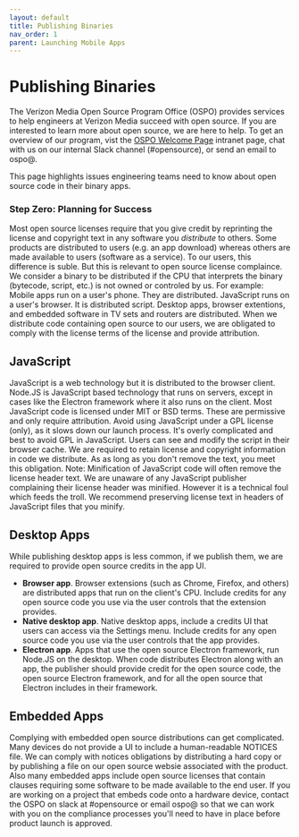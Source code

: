 ```yaml
---
layout: default
title: Publishing Binaries
nav_order: 1
parent: Launching Mobile Apps
---
```


# Publishing Binaries 

The Verizon Media Open Source Program Office (OSPO) provides services to help engineers at Verizon Media succeed with open source. If you are interested to learn more about open source, we are here to help. To get an overview of our program, vist the [OSPO Welcome Page](http://yo/ospo) intranet page, chat with us on our internal Slack channel (#opensource), or send an email to ospo@.

This page highlights issues engineering teams need to know about open source code in their binary apps. 

### Step Zero: Planning for Success

Most open source licenses require that you give credit by reprinting the license and copyright text in any software you _distribute_ to others. Some products are distributed to users (e.g. an app download) whereas others are made available to users (software as a service). To our users, this difference is suble. But this is relevant to open source license complaince. We consider a binary to be distributed if the CPU that interprets the binary (bytecode, script, etc.) is not owned or controled by us. For example: Mobile apps run on a user's phone. They are distributed. JavaScript runs on a user's browser. It is distributed script. Desktop apps, browser extentions, and embedded software in TV sets and routers are distributed. When we distribute code containing open source to our users, we are obligated to comply with the license terms of the license and provide attribution.

## JavaScript

JavaScript is a web technology but it is distributed to the browser client. Node.JS is JavaScript based technology that runs on servers, except in cases like the Electron framework where it also runs on the client.  Most JavaScript code is licensed under MIT or BSD terms. These are permissive and only require attribution. Avoid using JavaScript under a GPL license (only), as it slows down our launch process. It's overly complicated and best to avoid GPL in JavaScript. Users can see and modify the script in their browser cache. We are required to retain license and copyright information in code we distribute. As as long as you don't remove the text, you meet this obligation. Note: Minification of JavaScript code will often remove the license header text. We are unaware of any JavaScript publisher complaining their license header was minified. However it is a technical foul which feeds the troll. We recommend preserving license text in headers of JavaScript files that you minify.

## Desktop Apps

While publishing desktop apps is less common, if we publish them, we are required to provide open source credits in the app UI. 

 - **Browser app**. Browser extensions (such as Chrome, Firefox, and others) are distributed apps that run on the client's CPU. Include credits for any open source code you use via the user controls that the extension provides.
 - **Native desktop app**. Native desktop apps, include a credits UI that users can access via the Settings menu. Include credits for any open source code you use via the user controls that the app provides.
 - **Electron app**. Apps that use the open source Electron framework, run Node.JS on the desktop. When code distributes Electron along with an app, the publisher should provide credit for the open source code, the open source Electron framework, and for all the open source that Electron includes in their framework.

## Embedded Apps

Complying with embedded open source distributions can get complicated. Many devices do not provide a UI to include a human-readable NOTICES file. We can comply with notices obligations by distributing a hard copy or by publishing a file on our open source websie associated with the product. Also many embedded apps include open source licenses that contain clauses requiring some software to be made available to the end user. If you are working on a project that embeds code onto a hardware device, contact the OSPO on slack at #opensource or email ospo@ so that we can work with you on the compliance processes you'll need to have in place before product launch is approved.
